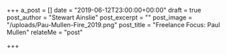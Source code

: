 +++
a_post = []
date = "2019-06-12T23:00:00+00:00"
draft = true
post_author = "Stewart Ainslie"
post_excerpt = ""
post_image = "/uploads/Pau-Mullen-Fire_2019.png"
post_title = "Freelance Focus: Paul Mullen"
relateMe = "post"

+++
